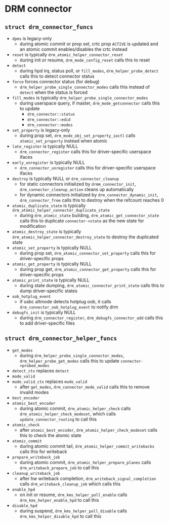 DRM connector
=============

## `struct drm_connector_funcs`

- `dpms` is legacy-only
  - during atomic commit or prop set, crtc prop `ACTIVE` is updated and an
    atomic commit enables/disables the crtc instead
- `reset` is typically `drm_atomic_helper_connector_reset`
  - during init or resume, `drm_mode_config_reset` calls this to reset
- `detect`
  - during hpd irq, status poll, or `fill_modes`, `drm_helper_probe_detect`
    calls this to detect connector status
- `force` forces connector status (for debug)
  - `drm_helper_probe_single_connector_modes` calls this instead of `detect`
    when the status is forced
- `fill_modes` is typically `drm_helper_probe_single_connector_modes`
  - during userspace query, if master, `drm_mode_getconnector` calls this to
    update
    - `drm_connector::status`
    - `drm_connector::edid`
    - `drm_connector::modes`
- `set_property` is legacy-only
  - during prop set, `drm_mode_obj_set_property_ioctl` calls
    `atomic_set_property` instead when atomic
- `late_register` is typically NULL
  - `drm_connector_register` calls this for driver-specific userspace ifaces
- `early_unregister` is typically NULL
  - `drm_connector_unregister` calls this for driver-specific userspace
    ifaces
- `destroy` is typically NULL or `drm_connector_cleanup`
  - for static connectors initialized by `drmm_connector_init`,
    `drm_connector_cleanup_action` cleans up automatically
  - for dynamic connectors initialized by `drm_connector_dynamic_init`,
    `drm_connector_free` calls this to destroy when the refcount reaches 0
- `atomic_duplicate_state` is typically
  `drm_atomic_helper_connector_duplicate_state`
  - during `drm_atomic_state` building, `drm_atomic_get_connector_state`
    calls this to duplicate `connector->state` as the new state for
    modification
- `atomic_destroy_state` is typically
  `drm_atomic_helper_connector_destroy_state` to destroy the duplicated
  state
- `atomic_set_property` is typically NULL
  - during prop set, `drm_atomic_connector_set_property` calls this for
    driver-specific props
- `atomic_get_property` is typically NULL
  - during prop get, `drm_atomic_connector_get_property` calls this for
    driver-specific props
- `atomic_print_state` is typically NULL
  - during state dumping, `drm_atomic_connector_print_state` calls this to
    dump driver-specific states
- `oob_hotplug_event`
  - if usbc altmode detects hotplug oob, it calls
    `drm_connector_oob_hotplug_event` to notify drm
- `debugfs_init` is typically NULL
  - during `drm_connector_register`, `drm_debugfs_connector_add` calls this
    to add driver-specific files

## `struct drm_connector_helper_funcs`

- `get_modes`
  - during `drm_helper_probe_single_connector_modes`,
    `drm_helper_probe_get_modes` calls this to update
    `connector->probed_modes`
- `detect_ctx` replaces `detect`
- `mode_valid`
- `mode_valid_ctx` replaces `mode_valid`
  - after `get_modes`, `drm_connector_mode_valid` calls this to remove
    invalid modes
- `best_encoder`
- `atomic_best_encoder`
  - during atomic commit, `drm_atomic_helper_check` calls
    `drm_atomic_helper_check_modeset`, which calls `update_connector_routing`
    to call this
- `atomic_check`
  - after `atomic_best_encoder`, `drm_atomic_helper_check_modeset` calls this
    to check the atomic state
- `atomic_commit`
  - during atomic commit tail, `drm_atomic_helper_commit_writebacks` calls
    this for writeback
- `prepare_writeback_job`
  - during atomic commit, `drm_atomic_helper_prepare_planes` calls
    `drm_writeback_prepare_job` to call this
- `cleanup_writeback_job`
  - after hw writeback completion, `drm_writeback_signal_completion` calls
    `drm_writeback_cleanup_job` which calls this
- `enable_hpd`
  - on init or resume, `drm_kms_helper_poll_enable` calls
    `drm_kms_helper_enable_hpd` to call this
- `disable_hpd`
  - during suspend, `drm_kms_helper_poll_disable` calls
    `drm_kms_helper_disable_hpd` to call this
